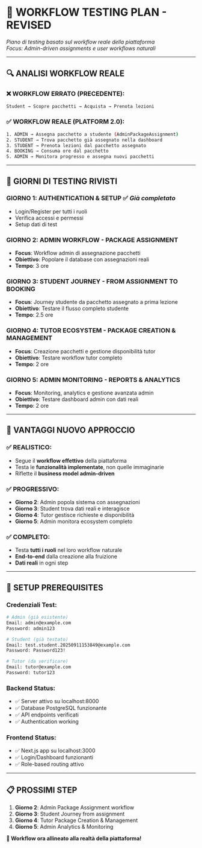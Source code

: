 # 🎯 **WORKFLOW TESTING PLAN - REVISED**

*Piano di testing basato sul workflow reale della piattaforma*  
*Focus: Admin-driven assignments e user workflows naturali*

---

## 🔍 **ANALISI WORKFLOW REALE**

### **❌ WORKFLOW ERRATO (PRECEDENTE):**
```bash
Student → Scopre pacchetti → Acquista → Prenota lezioni
```

### **✅ WORKFLOW REALE (PLATFORM 2.0):**
```bash
1. ADMIN → Assegna pacchetto a studente (AdminPackageAssignment)
2. STUDENT → Trova pacchetto già assegnato nella dashboard
3. STUDENT → Prenota lezioni dal pacchetto assegnato
4. BOOKING → Consuma ore dal pacchetto
5. ADMIN → Monitora progresso e assegna nuovi pacchetti
```

---

## 📅 **GIORNI DI TESTING RIVISTI**

### **GIORNO 1: AUTHENTICATION & SETUP** ✅ *Già completato*
- Login/Register per tutti i ruoli
- Verifica accessi e permessi
- Setup dati di test

### **GIORNO 2: ADMIN WORKFLOW - PACKAGE ASSIGNMENT**
- **Focus**: Workflow admin di assegnazione pacchetti
- **Obiettivo**: Popolare il database con assegnazioni reali
- **Tempo**: 3 ore

### **GIORNO 3: STUDENT JOURNEY - FROM ASSIGNMENT TO BOOKING**
- **Focus**: Journey studente da pacchetto assegnato a prima lezione
- **Obiettivo**: Testare il flusso completo studente
- **Tempo**: 2.5 ore

### **GIORNO 4: TUTOR ECOSYSTEM - PACKAGE CREATION & MANAGEMENT**
- **Focus**: Creazione pacchetti e gestione disponibilità tutor
- **Obiettivo**: Testare workflow tutor completo
- **Tempo**: 2 ore

### **GIORNO 5: ADMIN MONITORING - REPORTS & ANALYTICS**
- **Focus**: Monitoring, analytics e gestione avanzata admin
- **Obiettivo**: Testare dashboard admin con dati reali
- **Tempo**: 2 ore

---

## 🎯 **VANTAGGI NUOVO APPROCCIO**

### **✅ REALISTICO:**
- Segue il **workflow effettivo** della piattaforma
- Testa le **funzionalità implementate**, non quelle immaginarie
- Riflette il **business model admin-driven**

### **✅ PROGRESSIVO:**
- **Giorno 2**: Admin popola sistema con assegnazioni
- **Giorno 3**: Student trova dati reali e interagisce
- **Giorno 4**: Tutor gestisce richieste e disponibilità
- **Giorno 5**: Admin monitora ecosystem completo

### **✅ COMPLETO:**
- Testa **tutti i ruoli** nel loro workflow naturale
- **End-to-end** dalla creazione alla fruizione
- **Dati reali** in ogni step

---

## 🔧 **SETUP PREREQUISITES**

### **Credenziali Test:**
```bash
# Admin (già esistente)
Email: admin@example.com
Password: admin123

# Student (già testato)
Email: test.student.20250911153849@example.com
Password: Password123!

# Tutor (da verificare)
Email: tutor@example.com
Password: tutor123
```

### **Backend Status:**
- ✅ Server attivo su localhost:8000
- ✅ Database PostgreSQL funzionante
- ✅ API endpoints verificati
- ✅ Authentication working

### **Frontend Status:**
- ✅ Next.js app su localhost:3000
- ✅ Login/Dashboard funzionanti
- ✅ Role-based routing attivo

---

## 📋 **PROSSIMI STEP**

1. **Giorno 2**: Admin Package Assignment workflow
2. **Giorno 3**: Student Journey from assignment
3. **Giorno 4**: Tutor Package Creation & Management
4. **Giorno 5**: Admin Analytics & Monitoring

**🎉 Workflow ora allineato alla realtà della piattaforma!**

